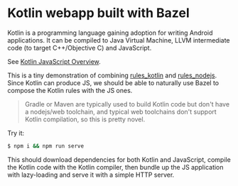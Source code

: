 # Kotlin webapp built with Bazel

Kotlin is a programming language gaining adoption for writing Android applications. It can be compiled to Java Virtual Machine, LLVM intermediate code (to target C++/Objective C) and JavaScript.

See [Kotlin JavaScript Overview].

This is a tiny demonstration of combining [rules_kotlin] and [rules_nodejs]. 
Since Kotlin can produce JS, we should be able to naturally use Bazel to compose the Kotlin rules with the JS ones.

> Gradle or Maven are typically used to build Kotlin code but don't have a nodejs/web toolchain, and typical web toolchains don't support Kotlin compilation, so this is pretty novel.

Try it:

```sh
$ npm i && npm run serve
```

This should download dependencies for both Kotlin and JavaScript, compile the Kotlin code with the Kotlin compiler, then bundle up the JS application with lazy-loading and serve it with a simple HTTP server.

[rules_kotlin]: https://github.com/bazelbuild/rules_kotlin
[rules_nodejs]: https://github.com/bazelbuild/rules_nodejs
[Kotlin JavaScript Overview]: https://kotlinlang.org/docs/reference/js-overview.html
